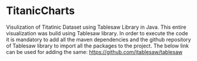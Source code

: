 # TitanicCharts
 
Visulization of Titatinic Dataset using Tablesaw Library in Java.
This entire visualization was build using Tablesaw library. In order to execute the code it is mandatory to add all the maven dependencies and the github repository of Tablesaw library to import all the packages to the project. The below link can be used for adding the same:
https://github.com/jtablesaw/tablesaw
